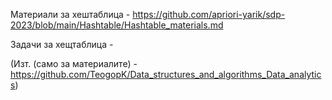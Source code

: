 Материали за хештаблица - https://github.com/apriori-yarik/sdp-2023/blob/main/Hashtable/Hashtable_materials.md

Задачи за хещтаблица - 

(Изт. (само за материалите) - https://github.com/TeogopK/Data_structures_and_algorithms_Data_analytics)
